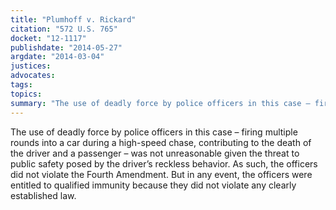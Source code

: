 ```yaml
---
title: "Plumhoff v. Rickard"
citation: "572 U.S. 765"
docket: "12-1117"
publishdate: "2014-05-27"
argdate: "2014-03-04"
justices:
advocates:
tags:
topics:
summary: "The use of deadly force by police officers in this case – firing multiple rounds into a car during a high-speed chase, contributing to the death of the driver and a passenger – was not unreasonable given the threat to public safety posed by the driver’s reckless behavior. As such, the officers did not violate the Fourth Amendment. But in any event, the officers were entitled to qualified immunity because they did not violate any clearly established law."
---
```

The use of deadly force by police officers in this case – firing multiple rounds into a car during a high-speed chase, contributing to the death of the driver and a passenger – was not unreasonable given the threat to public safety posed by the driver’s reckless behavior. As such, the officers did not violate the Fourth Amendment. But in any event, the officers were entitled to qualified immunity because they did not violate any clearly established law.

